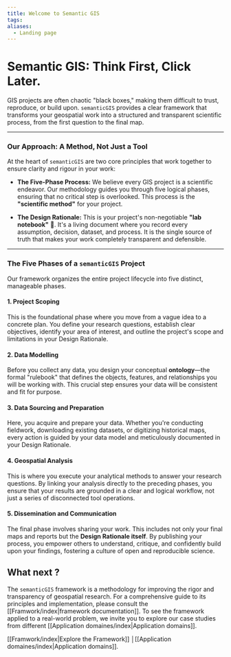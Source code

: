```yaml
---
title: Welcome to Semantic GIS
tags:
aliases:
  - Landing page
---
```

# Semantic GIS: Think First, Click Later.

GIS projects are often chaotic "black boxes," making them difficult to trust, reproduce, or build upon. `semanticGIS` provides a clear framework that transforms your geospatial work into a structured and transparent scientific process, from the first question to the final map.

---

### Our Approach: A Method, Not Just a Tool 

At the heart of `semanticGIS` are two core principles that work together to ensure clarity and rigour in your work:

- **The Five-Phase Process:** We believe every GIS project is a scientific endeavor. Our methodology guides you through five logical phases, ensuring that no critical step is overlooked. This process is the **"scientific method"** for your project.
    
- **The Design Rationale:** This is your project's non-negotiable **"lab notebook"** 📓. It's a living document where you record every assumption, decision, dataset, and process. It is the single source of truth that makes your work completely transparent and defensible.
    

---

### The Five Phases of a `semanticGIS` Project

Our framework organizes the entire project lifecycle into five distinct, manageable phases.

#### **1. Project Scoping**

This is the foundational phase where you move from a vague idea to a concrete plan. You define your research questions, establish clear objectives, identify your area of interest, and outline the project's scope and limitations in your Design Rationale.

#### **2. Data Modelling**

Before you collect any data, you design your conceptual **ontology**—the formal "rulebook" that defines the objects, features, and relationships you will be working with. This crucial step ensures your data will be consistent and fit for purpose.

#### **3. Data Sourcing and Preparation**

Here, you acquire and prepare your data. Whether you're conducting fieldwork, downloading existing datasets, or digitizing historical maps, every action is guided by your data model and meticulously documented in your Design Rationale.

#### **4. Geospatial Analysis**

This is where you execute your analytical methods to answer your research questions. By linking your analysis directly to the preceding phases, you ensure that your results are grounded in a clear and logical workflow, not just a series of disconnected tool operations.

#### **5. Dissemination and Communication**

The final phase involves sharing your work. This includes not only your final maps and reports but the **Design Rationale itself**. By publishing your process, you empower others to understand, critique, and confidently build upon your findings, fostering a culture of open and reproducible science.

## What next ?
The `semanticGIS` framework is a methodology for improving the rigor and transparency of geospatial research. For a comprehensive guide to its principles and implementation, please consult the [[Framwork/index|framework documentation]]. To see the framework applied to a real-world problem, we invite you to explore our case studies from different [[Application domaines/index|Application domains]].

 [[Framwork/index|Explore the Framework]] │[[Application domaines/index|Application domains]].

